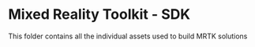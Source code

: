 # Mixed Reality Toolkit - SDK

This folder contains all the individual assets used to build MRTK solutions